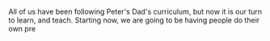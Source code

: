 All of us have been following Peter's Dad's curriculum, but now it is our turn to learn, and teach. Starting now, we are going to be having people do their own pre
